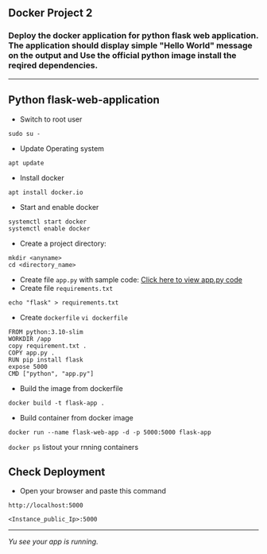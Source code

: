 ## Docker Project 2 

### Deploy the docker application for python flask web application. The application should display simple "Hello World" message on the output and Use the official python image install the reqired dependencies.
------------
## Python flask-web-application
- Switch to root user
``` 
sudo su -
```
- Update Operating system
```
apt update
```
- Install docker
``` 
apt install docker.io 
```
- Start and enable docker
```
systemctl start docker
systemctl enable docker
```
- Create a project directory:

```
mkdir <anyname> 
cd <directory_name>
```
- Create file `app.py` with sample code:
  [Click here to view app.py code](https://github.com/Mayurhatte09/docker-projects/blob/main/Docker_project-2/app.py)
- Create file `requirements.txt`
```
echo "flask" > requirements.txt
```
- Create `dockerfile`
  `vi dockerfile`
```
FROM python:3.10-slim
WORKDIR /app
copy requirement.txt .
COPY app.py .
RUN pip install flask
expose 5000
CMD ["python", "app.py"]
```

- Build the image from dockerfile
```
docker build -t flask-app .
```
- Build container from docker image
```
docker run --name flask-web-app -d -p 5000:5000 flask-app
```
`docker ps` listout your rnning containers

## Check Deployment
- Open your browser and paste this command
```visit
http://localhost:5000
```
```visit
<Instance_public_Ip>:5000
```
---
*Yu see your app is running.*


